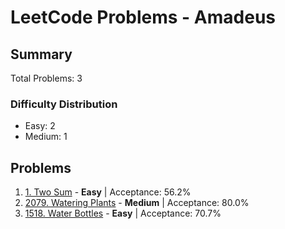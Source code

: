 # LeetCode Problems - Amadeus

## Summary
Total Problems: 3

### Difficulty Distribution

- Easy: 2
- Medium: 1

## Problems

1. [1. Two Sum](https://leetcode.com/problems/two-sum/) - **Easy** | Acceptance: 56.2%
2. [2079. Watering Plants](https://leetcode.com/problems/watering-plants/) - **Medium** | Acceptance: 80.0%
3. [1518. Water Bottles](https://leetcode.com/problems/water-bottles/) - **Easy** | Acceptance: 70.7%
